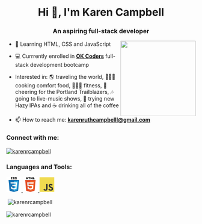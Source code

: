 <h1 align="center">Hi 👋, I'm Karen Campbell</h1>
<h3 align="center">An aspiring full-stack developer</h3>
<img align="right" src="https://media2.giphy.com/media/765ccrAiB0g9z6EApL/giphy.gif?cid=ecf05e47uxa2ef7qa1ah6e1ovn1tdedb677o8t309yri26mo&rid=giphy.gif&ct=g" width="200" height="200" padding"100">

- 🌱  Learning HTML, CSS and JavaScript

- :computer: Currrently enrolled in  [**OK Coders**](https://www.okcoders.com) full-stack development bootcamp

-  Interested in: :earth_americas: traveling the world, 👩🏼‍🍳 cooking comfort food, 🧘🏼‍♀️ fitness, :basketball: cheering for the Portland Trailblazers, :notes:  going to live-music shows, :beer: trying new Hazy IPAs and :coffee: drinking all of the coffee 
- 📫 How to reach me: **karenruthcampbelll@gmail.com**



<h3 align="left">Connect with me:</h3>
<p align="left">
<a href="https://linkedin.com/in/karenrcampbell" target="blank"><img align="center" src="https://raw.githubusercontent.com/rahuldkjain/github-profile-readme-generator/master/src/images/icons/Social/linked-in-alt.svg" alt="karenrcampbell" height="30" width="40" /></a>
</p>
<h3 align="left">Languages and Tools:</h3>
<p align="left"> <a href="https://www.w3schools.com/css/" target="_blank" rel="noreferrer"> <img src="https://raw.githubusercontent.com/devicons/devicon/master/icons/css3/css3-original-wordmark.svg" alt="css3" width="40" height="40"/> </a> <a href="https://www.w3.org/html/" target="_blank" rel="noreferrer"> <img src="https://raw.githubusercontent.com/devicons/devicon/master/icons/html5/html5-original-wordmark.svg" alt="html5" width="40" height="40"/> </a> <a href="https://developer.mozilla.org/en-US/docs/Web/JavaScript" target="_blank" rel="noreferrer"> <img src="https://raw.githubusercontent.com/devicons/devicon/master/icons/javascript/javascript-original.svg" alt="javascript" width="40" height="40"/> </a> </p>






<p>&nbsp;<img align="center" src="https://github-readme-stats.vercel.app/api?username=karenrcampbell&show_icons=true&locale=en" alt="karenrcampbell" /></p>


<p><img align="center" src="https://github-readme-streak-stats.herokuapp.com/?user=karenrcampbell&" alt="karenrcampbell" /></p>
